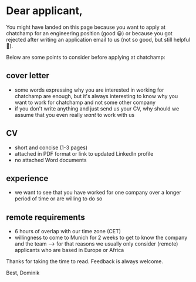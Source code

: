 # Dear applicant,

You might have landed on this page because you want to apply at chatchamp for an engineering position (good 😀) or because you got rejected after writing an application email to us (not so good, but still helpful 😬).

Below are some points to consider before applying at chatchamp:

## cover letter
- some words expressing why you are interested in working for chatchamp are enough, but it's always interesting to know why you want to work for chatchamp and not some other company
- if you don't write anything and just send us your CV, why should we assume that you even really *want* to work with us

## CV
- short and concise (1-3 pages)
- attached in PDF format or link to updated LinkedIn profile
- no attached Word documents

## experience
- we want to see that you have worked for one company over a longer period of time or are willing to do so

## remote requirements
- 6 hours of overlap with our time zone (CET)
- willingness to come to Munich for 2 weeks to get to know the company and the team
--> for that reasons we usually only consider (remote) applicants who are based in Europe or Africa

Thanks for taking the time to read.
Feedback is always welcome.

Best,
Dominik
